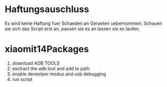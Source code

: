 
# Haftungsauschluss
Es wird keine Haftung fuer Schaeden an Geraeten uebernommen.
Schauen sie sich das Script erst an, passen sie es an lassen sie es laufen.
# xiaomit14Packages
1. download ADB TOOLS
2. exctract the adb tool and add to path
3. enable deveolper modus and usb debugging
4. run script 
